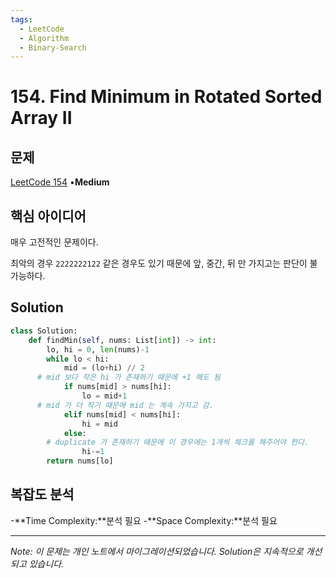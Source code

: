```yaml
---
tags:
  - LeetCode
  - Algorithm
  - Binary-Search
---
```


# 154. Find Minimum in Rotated Sorted Array II

## 문제

[LeetCode 154](https://leetcode.com/problems/find-minimum-in-rotated-sorted-array-ii/) •**Medium**

## 핵심 아이디어

매우 고전적인 문제이다.

최악의 경우 `2222222122` 같은 경우도 있기 때문에 앞, 중간, 뒤 만 가지고는 판단이 불가능하다.

## Solution

```python
class Solution:
    def findMin(self, nums: List[int]) -> int:
        lo, hi = 0, len(nums)-1
        while lo < hi:
            mid = (lo+hi) // 2
      # mid 보다 작은 hi 가 존재하기 때문에 +1 해도 됨
            if nums[mid] > nums[hi]:
                lo = mid+1
      # mid 가 더 작기 때문에 mid 는 계속 가지고 감.
            elif nums[mid] < nums[hi]:
                hi = mid
            else:
        # duplicate 가 존재하기 때문에 이 경우에는 1개씩 체크를 해주어야 한다.
                hi-=1
        return nums[lo]
```

## 복잡도 분석

-**Time Complexity:**분석 필요
-**Space Complexity:**분석 필요

---

*Note: 이 문제는 개인 노트에서 마이그레이션되었습니다. Solution은 지속적으로 개선되고 있습니다.*
